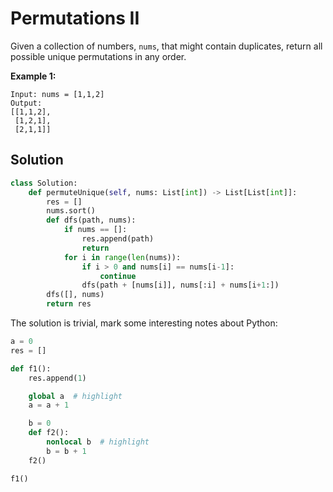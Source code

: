 # Permutations II

Given a collection of numbers, `nums`, that might contain duplicates, return all possible unique permutations in any order.

**Example 1:**

```
Input: nums = [1,1,2]
Output:
[[1,1,2],
 [1,2,1],
 [2,1,1]]
```

## Solution

```python
class Solution:
    def permuteUnique(self, nums: List[int]) -> List[List[int]]:
        res = []
        nums.sort()
        def dfs(path, nums):
            if nums == []:
                res.append(path)
                return
            for i in range(len(nums)):
                if i > 0 and nums[i] == nums[i-1]:
                    continue
                dfs(path + [nums[i]], nums[:i] + nums[i+1:])
        dfs([], nums)
        return res
```

The solution is trivial, mark some interesting notes about Python:

```python
a = 0
res = []

def f1():
    res.append(1)

    global a  # highlight
    a = a + 1

    b = 0
    def f2():
        nonlocal b  # highlight
        b = b + 1
    f2()

f1()
```

